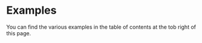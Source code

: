 Examples
========

You can find the various examples in the table of contents at the tob right of this page.